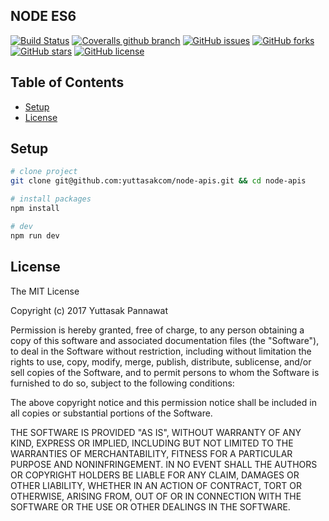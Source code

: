## NODE ES6

[![Build Status](https://travis-ci.org/yuttasakcom/NodeES6.svg?branch=master)](https://travis-ci.org/yuttasakcom/NodeES6)
[![Coveralls github branch](https://img.shields.io/coveralls/github/yuttasakcom/NodeES6/master.svg)](https://coveralls.io/github/yuttasakcom/NodeES6?branch=master)
[![GitHub issues](https://img.shields.io/github/issues/yuttasakcom/NodeES6.svg)](https://github.com/yuttasakcom/NodeES6/issues)
[![GitHub forks](https://img.shields.io/github/forks/yuttasakcom/NodeES6.svg)](https://github.com/yuttasakcom/NodeES6/network)
[![GitHub stars](https://img.shields.io/github/stars/yuttasakcom/NodeES6.svg)](https://github.com/yuttasakcom/NodeES6/stargazers)
[![GitHub license](https://img.shields.io/github/license/yuttasakcom/NodeES6.svg)](https://github.com/yuttasakcom/NodeES6/blob/master/LICENSE)

## Table of Contents

* [Setup](#setup)
* [License](#license)

## Setup

```bash
# clone project
git clone git@github.com:yuttasakcom/node-apis.git && cd node-apis

# install packages
npm install

# dev
npm run dev
```

## License

The MIT License

Copyright (c) 2017 Yuttasak Pannawat

Permission is hereby granted, free of charge, to any person obtaining a copy of this software and associated documentation files (the "Software"), to deal in the Software without restriction, including without limitation the rights to use, copy, modify, merge, publish, distribute, sublicense, and/or sell copies of the Software, and to permit persons to whom the Software is furnished to do so, subject to the following conditions:

The above copyright notice and this permission notice shall be included in all copies or substantial portions of the Software.

THE SOFTWARE IS PROVIDED "AS IS", WITHOUT WARRANTY OF ANY KIND, EXPRESS OR IMPLIED, INCLUDING BUT NOT LIMITED TO THE WARRANTIES OF MERCHANTABILITY, FITNESS FOR A PARTICULAR PURPOSE AND NONINFRINGEMENT. IN NO EVENT SHALL THE AUTHORS OR COPYRIGHT HOLDERS BE LIABLE FOR ANY CLAIM, DAMAGES OR OTHER LIABILITY, WHETHER IN AN ACTION OF CONTRACT, TORT OR OTHERWISE, ARISING FROM, OUT OF OR IN CONNECTION WITH THE SOFTWARE OR THE USE OR OTHER DEALINGS IN THE SOFTWARE.
